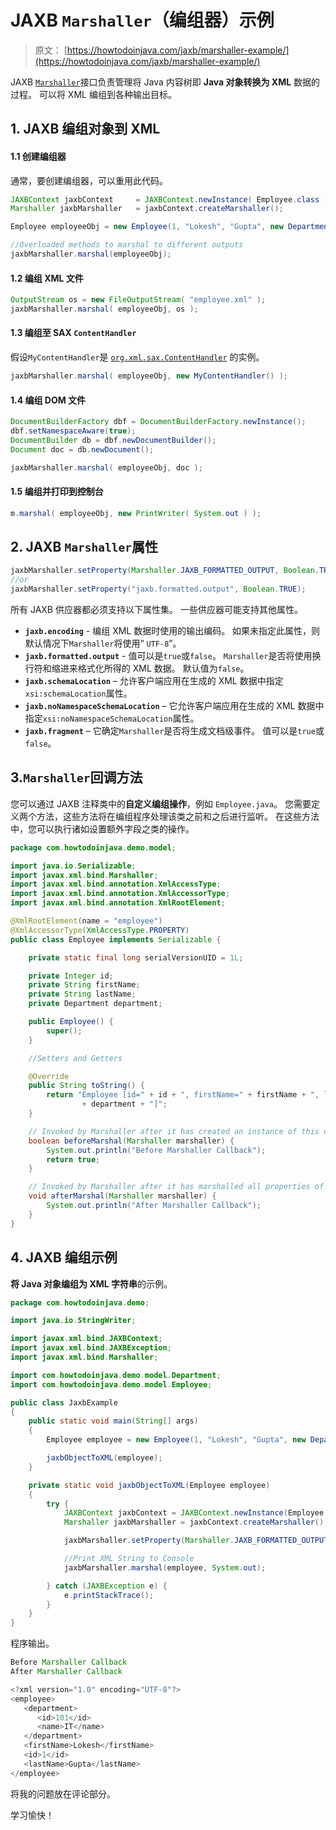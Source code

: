 # JAXB `Marshaller`（编组器）示例

> 原文： [https://howtodoinjava.com/jaxb/marshaller-example/](https://howtodoinjava.com/jaxb/marshaller-example/)

JAXB [`Marshaller`](https://docs.oracle.com/javase/10/docs/api/javax/xml/bind/Marshaller.html)接口负责管理将 Java 内容树即 **Java 对象转换为 XML** 数据的过程。 可以将 XML 编组到各种输出目标。

## 1\. JAXB 编组对象到 XML

#### 1.1 创建编组器

通常，要创建编组器，可以重用此代码。

```java
JAXBContext jaxbContext 	= JAXBContext.newInstance( Employee.class );
Marshaller jaxbMarshaller 	= jaxbContext.createMarshaller();

Employee employeeObj = new Employee(1, "Lokesh", "Gupta", new Department(101, "IT"));

//Overloaded methods to marshal to different outputs
jaxbMarshaller.marshal(employeeObj);

```

#### 1.2 编组 XML 文件

```java
OutputStream os = new FileOutputStream( "employee.xml" );
jaxbMarshaller.marshal( employeeObj, os );

```

#### 1.3 编组至 SAX `ContentHandler`

假设`MyContentHandler`是 [`org.xml.sax.ContentHandler`](https://docs.oracle.com/javase/7/docs/api/org/xml/sax/ContentHandler.html) 的实例。

```java
jaxbMarshaller.marshal( employeeObj, new MyContentHandler() );

```

#### 1.4 编组 DOM 文件

```java
DocumentBuilderFactory dbf = DocumentBuilderFactory.newInstance();
dbf.setNamespaceAware(true);
DocumentBuilder db = dbf.newDocumentBuilder();
Document doc = db.newDocument();

jaxbMarshaller.marshal( employeeObj, doc );

```

#### 1.5 编组并打印到控制台

```java
m.marshal( employeeObj, new PrintWriter( System.out ) );

```

## 2\. JAXB `Marshaller`属性

```java
jaxbMarshaller.setProperty(Marshaller.JAXB_FORMATTED_OUTPUT, Boolean.TRUE);
//or
jaxbMarshaller.setProperty("jaxb.formatted.output", Boolean.TRUE);

```

所有 JAXB 供应器都必须支持以下属性集。 一些供应器可能支持其他属性。

*   **`jaxb.encoding`** - 编组 XML 数据时使用的输出编码。 如果未指定此属性，则默认情况下`Marshaller`将使用“ `UTF-8`”。
*   **`jaxb.formatted.output`** - 值可以是`true`或`false`。 `Marshaller`是否将使用换行符和缩进来格式化所得的 XML 数据。 默认值为`false`。
*   **`jaxb.schemaLocation`** – 允许客户端应用在生成的 XML 数据中指定`xsi:schemaLocation`属性。
*   **`jaxb.noNamespaceSchemaLocation`** – 它允许客户端应用在生成的 XML 数据中指定`xsi:noNamespaceSchemaLocation`属性。
*   **`jaxb.fragment`** – 它确定`Marshaller`是否将生成文档级事件。 值可以是`true`或`false`。

## 3.`Marshaller`回调方法

您可以通过 JAXB 注释类中的**自定义编组操作**，例如 `Employee.java`。 您需要定义两个方法，这些方法将在编组程序处理该类之前和之后进行监听。 在这些方法中，您可以执行诸如设置额外字段之类的操作。

```java
package com.howtodoinjava.demo.model;

import java.io.Serializable;
import javax.xml.bind.Marshaller;
import javax.xml.bind.annotation.XmlAccessType;
import javax.xml.bind.annotation.XmlAccessorType;
import javax.xml.bind.annotation.XmlRootElement;

@XmlRootElement(name = "employee")
@XmlAccessorType(XmlAccessType.PROPERTY)
public class Employee implements Serializable {

	private static final long serialVersionUID = 1L;

	private Integer id;
	private String firstName;
	private String lastName;
	private Department department;

	public Employee() {
		super();
	}

	//Setters and Getters

	@Override
	public String toString() {
		return "Employee [id=" + id + ", firstName=" + firstName + ", lastName=" + lastName + ", department="
				+ department + "]";
	}

	// Invoked by Marshaller after it has created an instance of this object.
	boolean beforeMarshal(Marshaller marshaller) {
		System.out.println("Before Marshaller Callback");
		return true;
	}

	// Invoked by Marshaller after it has marshalled all properties of this object.
	void afterMarshal(Marshaller marshaller) {
		System.out.println("After Marshaller Callback");
	}
}

```

## 4\. JAXB 编组示例

**将 Java 对象编组为 XML 字符串**的示例。

```java
package com.howtodoinjava.demo;

import java.io.StringWriter;

import javax.xml.bind.JAXBContext;
import javax.xml.bind.JAXBException;
import javax.xml.bind.Marshaller;

import com.howtodoinjava.demo.model.Department;
import com.howtodoinjava.demo.model.Employee;

public class JaxbExample 
{
	public static void main(String[] args) 
	{
		Employee employee = new Employee(1, "Lokesh", "Gupta", new Department(101, "IT"));

		jaxbObjectToXML(employee);
	}

	private static void jaxbObjectToXML(Employee employee) 
	{
	    try {
	        JAXBContext jaxbContext = JAXBContext.newInstance(Employee.class);
	        Marshaller jaxbMarshaller = jaxbContext.createMarshaller();

	        jaxbMarshaller.setProperty(Marshaller.JAXB_FORMATTED_OUTPUT, Boolean.TRUE); // To format XML

	        //Print XML String to Console
	        jaxbMarshaller.marshal(employee, System.out);

	    } catch (JAXBException e) {
	        e.printStackTrace();
	    }
	}
}

```

程序输出。

```java
Before Marshaller Callback
After Marshaller Callback

<?xml version="1.0" encoding="UTF-8"?>
<employee>
   <department>
      <id>101</id>
      <name>IT</name>
   </department>
   <firstName>Lokesh</firstName>
   <id>1</id>
   <lastName>Gupta</lastName>
</employee>

```

将我的问题放在评论部分。

学习愉快！